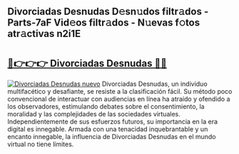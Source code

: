 ## Divorciadas Desnudas D𝚎sn𝚞dos filtr𝚊dos - Parts-7aF Vid𝚎os filtr𝚊dos - N𝚞evas f𝚘tos atr𝚊ctivas n2i1E

# <h2><a href="http://mb3t81.tromn.icu/?c=Divorciadas+Desnudas">🔗👉👉👉 Divorciadas Desnudas 🔗🔗</a></h2>

[![Divorciadas Desnudas nuevo](https://i.imgur.com/pEAQMta.gif)](http://mb3t81.tromn.icu/?c=Divorciadas+Desnudas)
Divorciadas Desnudas, un individuo multifacético y desafiante, se resiste a la clasificación fácil. Su método poco convencional de interactuar con audiencias en línea ha atraído y ofendido a los observadores, estimulando debates sobre el consentimiento, la moralidad y las complejidades de las sociedades virtuales. Independientemente de sus esfuerzos futuros, su importancia en la era digital es innegable. Armada con una tenacidad inquebrantable y un encanto innegable, la influencia de Divorciadas Desnudas en el mundo virtual no tiene límites.
